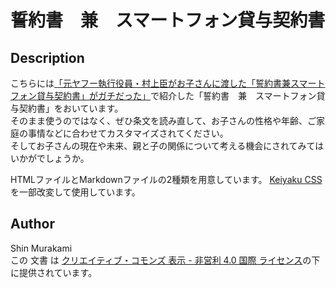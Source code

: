 # 誓約書　兼　スマートフォン貸与契約書

## Description

こちらには[「元ヤフー執行役員・村上臣がお子さんに渡した「誓約書兼スマートフォン貸与契約書」がガチだった」](http://thefilament.jp/dialog/1557/)で紹介した「誓約書　兼　スマートフォン貸与契約書」をおいています。  
そのまま使うのではなく、ぜひ条文を読み直して、お子さんの性格や年齢、ご家庭の事情などに合わせてカスタマイズされてください。  
そしてお子さんの現在や未来、親と子の関係について考える機会にされてみてはいかがでしょうか。

HTMLファイルとMarkdownファイルの2種類を用意しています。
[Keiyaku CSS](https://cognitom.github.io/keiyaku-css/)を一部改変して使用しています。

## Author
Shin Murakami  
この 文書 は [クリエイティブ・コモンズ 表示 - 非営利 4.0 国際 ライセンス](https://creativecommons.org/licenses/by-nc/4.0/)の下に提供されています。
